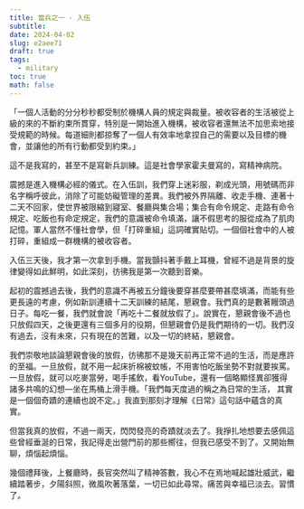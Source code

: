 ```yaml
---
title: 當兵之一 - 入伍
subtitle: 
date: 2024-04-02
slug: e2aee71
draft: true
tags:
  - military
toc: true
math: false
---
```

「一個人活動的分分秒秒都受制於機構人員的規定與裁量。被收容者的生活被從上級的來的不斷約束所貫穿，特別是一開始進入機構，被收容者還無法不加思索地接受規範的時候。每道細則都掠奪了一個人有效率地拿捏自己的需要以及目標的機會，並讓他的所有行動都受到約束。」

這不是我寫的，甚至不是寫新兵訓練。這是社會學家霍夫曼寫的，寫精神病院。

震撼是進入機構必經的儀式。在入伍訓，我們穿上迷彩服，剃成光頭，用號碼而非名字稱呼彼此，消除了可能妨礙管理的差異。我們被外界隔離、收走手機、連著十二天不回家，使世界被限縮到寢室、餐廳與集合場；集合有命令規定、走路有命令規定、吃飯也有命定規定，我們的意識被命令填滿，讓不假思考的服從成為了肌肉記憶。軍人當然不懂社會學，但「打碎重組」這詞確實貼切。一個個社會中的人被打碎，重組成一群機構的被收容者。

入伍三天後，我才第一次拿到手機。當我顫抖著手戴上耳機，曾經不過是背景的旋律變得如此鮮明，如此深刻，彷彿我是第一次聽到音樂。

起初的震撼過去後，我們的意識不再被五分鐘後要穿甚麼要帶甚麼填滿，而能有些更長遠的考慮，例如新訓連續十二天訓練的結尾，懇親會。我們真的是數著饅頭過日子。每吃一餐，我們就會說「再吃十二餐就放假了」。說實在，懇親會後不過也只放假四天，之後更還有三個多月的役期，但懇親會仍是我們期待的一切。我們沒有過去，沒有未來，只有現在的苦難，以及一切的終結，懇親會。

我們崇敬地談論懇親會後的放假，彷彿那不是幾天前再正常不過的生活，而是應許的至福。一旦放假，就不用一起床折棉被蚊帳，不用害怕吃飯坐勢不對就要挨罵。一旦放假，就可以吃麥當勞，喝手搖飲，看YouTube，還有一個略顯怪異卻獲得諸多共鳴的幻想—坐在馬桶上滑手機。「我們每天度過的稱之為日常的生活， 其實是一個個奇蹟的連續也說不定。」我直到那刻才理解《日常》這句話中蘊含的真實。

但當我真的放假，不過一兩天，閃閃發亮的奇蹟就淡去了。我掙扎地想要去感佩這些曾經垂涎的日常，我記得走出營門前的那些嚮往，但我已感受不到了。又開始無聊，煩惱起煩惱。

幾個禮拜後，上餐廳時，長官突然叫了精神答數，我心不在焉地喊起雄壯威武，繼續踏著步，夕陽斜照，微風吹著落葉，一切已如此尋常。痛苦與幸福已淡去。習慣了。